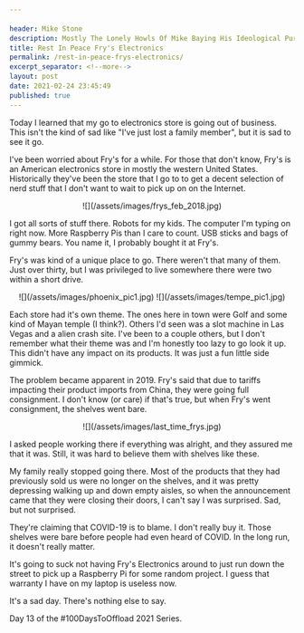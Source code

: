 ```yaml
---

header: Mike Stone
description: Mostly The Lonely Howls Of Mike Baying His Ideological Purity At The Moon
title: Rest In Peace Fry's Electronics
permalink: /rest-in-peace-frys-electronics/
excerpt_separator: <!--more-->
layout: post
date: 2021-02-24 23:45:49
published: true
---
```


Today I learned that my go to electronics store is going out of business. This isn't the kind of sad like "I've just lost a family member", but it is sad to see it go.

<!--more-->

I've been worried about Fry's for a while. For those that don't know, Fry's is an American electronics store in mostly the western United States. Historically they've been the store that I go to to get a decent selection of nerd stuff that I don't want to wait to pick up on on the Internet.

<center>
![](/assets/images/frys_feb_2018.jpg)
</center>

I got all sorts of stuff there. Robots for my kids. The computer I'm typing on right now. More Raspberry Pis than I care to count. USB sticks and bags of gummy bears. You name it, I probably bought it at Fry's.

Fry's was kind of a unique place to go. There weren't that many of them. Just over thirty, but I was privileged to live somewhere there were two within a short drive.

<center>
![](/assets/images/phoenix_pic1.jpg)
![](/assets/images/tempe_pic1.jpg)
</center>

Each store had it's own theme. The ones here in town were Golf and some kind of Mayan temple (I think?). Others I'd seen was a slot machine in Las Vegas and a alien crash site. I've been to a couple others, but I don't remember what their theme was and I'm honestly too lazy to go look it up. This didn't have any impact on its products. It was just a fun little side gimmick.

The problem became apparent in 2019. Fry's said that due to tariffs impacting their product imports from China, they were going full consignment. I don't know (or care) if that's true, but when Fry's went consignment, the shelves went bare.  

<center>
![](/assets/images/last_time_frys.jpg)
</center>

I asked people working there if everything was alright, and they assured me that it was. Still, it was hard to believe them with shelves like these.

My family really stopped going there. Most of the products that they had previously sold us were no longer on the shelves, and it was pretty depressing walking up and down empty aisles, so when the announcement came that they were closing their doors, I can't say I was surprised. Sad, but not surprised.

They're claiming that COVID-19 is to blame. I don't really buy it. Those shelves were bare before people had even heard of COVID. In the long run, it doesn't really matter.

It's going to suck not having Fry's Electronics around to just run down the street to pick up a Raspberry Pi for some random project. I guess that warranty I have on my laptop is useless now.

It's a sad day. There's nothing else to say.

Day 13 of the #100DaysToOffload 2021 Series.
